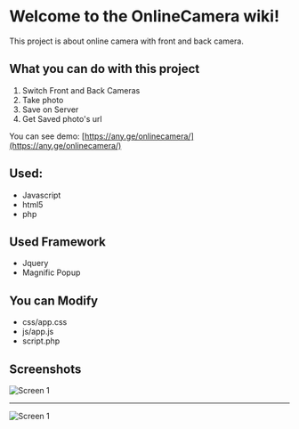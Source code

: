 # Welcome to the OnlineCamera wiki!
This project is about online camera with front and back camera.

## What you can do with this project
1. Switch Front and Back Cameras
1. Take photo
1. Save on Server
1. Get Saved photo's url

You can see demo: [https://any.ge/onlinecamera/](https://any.ge/onlinecamera/)

## Used: 
* Javascript
* html5
* php

## Used Framework 
* Jquery 
* Magnific Popup

## You can Modify 
* css/app.css
* js/app.js
* script.php

## Screenshots
![Screen 1](https://any.ge/onlinecamera/screen1.png)

***

![Screen 1](https://any.ge/onlinecamera/screen2.png)
